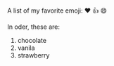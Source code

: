 A list of my favorite emoji:
:heart:
:+1:
:smile:

In oder, these are:
1. chocolate
2. vanila
3. strawberry
